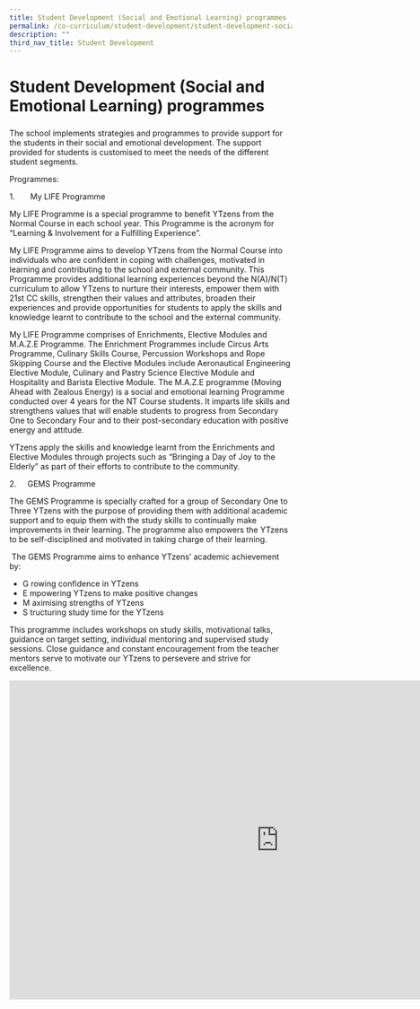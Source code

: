 ```yaml
---
title: Student Development (Social and Emotional Learning) programmes
permalink: /co-curriculum/student-development/student-development-social-and-emotional-learning-programmes/
description: ""
third_nav_title: Student Development
---
```

# **Student Development (Social and Emotional Learning) programmes**

### 

The school implements strategies and programmes to provide support for the students in their social and emotional development. The support provided for students is customised to meet the needs of the different student segments.  

Programmes:

1.&nbsp;&nbsp;&nbsp;&nbsp; &nbsp;&nbsp;My LIFE Programme

My LIFE Programme is a special programme to benefit YTzens from the Normal Course in each school year. This Programme is the acronym for “Learning &amp; Involvement for a Fulfilling Experience”.

My LIFE Programme aims to develop YTzens from the Normal Course into individuals who are confident in coping with challenges, motivated in learning and contributing to the school and external community. This Programme provides additional learning experiences beyond the N(A)/N(T) curriculum to allow YTzens to nurture their interests, empower them with 21st CC skills, strengthen their values and attributes, broaden their experiences and provide opportunities for students to apply the skills and knowledge learnt to contribute to the school and the external community.

My LIFE Programme comprises of Enrichments, Elective Modules and M.A.Z.E Programme. The Enrichment Programmes include Circus Arts Programme, Culinary Skills Course, Percussion Workshops and Rope Skipping Course and the Elective Modules include Aeronautical Engineering Elective Module, Culinary and Pastry Science Elective Module and Hospitality and Barista Elective Module. The M.A.Z.E programme (Moving Ahead with Zealous Energy) is&nbsp;a social and emotional learning Programme conducted over 4 years for the NT Course students. It&nbsp;imparts life skills and strengthens values that will enable students to progress from Secondary One to Secondary Four and to their post-secondary education with positive energy and attitude.  

YTzens apply the skills and knowledge learnt from the Enrichments and Elective Modules through projects such as “Bringing a Day of Joy to the Elderly” as part of their efforts to contribute to the community.

2\. &nbsp; &nbsp; GEMS Programme

The GEMS Programme is specially crafted for a group of Secondary One to Three YTzens with the purpose of providing them with additional academic support and to equip them with the study skills to continually make improvements in their learning. The programme also empowers the YTzens to be self-disciplined and motivated in taking charge of their learning.

&nbsp;The GEMS Programme aims to enhance YTzens’ academic achievement by:

* G&nbsp;rowing confidence in YTzens
* E&nbsp;mpowering YTzens to make positive changes
* M&nbsp;aximising strengths of YTzens
* S tructuring study time for the YTzens

This programme includes workshops on study skills, motivational talks, guidance on target setting, individual mentoring and supervised study sessions. Close guidance and constant encouragement from the teacher mentors serve to motivate our YTzens to persevere and strive for excellence.



<iframe allowfullscreen="true" height="569" width="960" frameborder="0" src="https://docs.google.com/presentation/d/e/2PACX-1vSlna8u-f5uHpYKeSvnl7tw2Vr5asDAV2FwsTxxkuh5_i5liZg2oRYyNWlDNTD6EbGCQDHDh8bkVmgf/embed?start=true&amp;loop=true&amp;delayms=10000"></iframe>